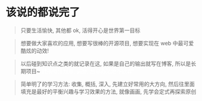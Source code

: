 # 该说的都说完了

> 只要生活愉快, 其他都 ok, 活得开心是世界第一目标

> 想要做大家喜欢的应用, 想要写很棒的开源项目, 想要实现在 web 中最可爱酷炫的动效!

> 以后碰到知识点之类的就记录在这, 如果是自己的输出就写在博客, 所以是长期项目~ <font color="white">就按照计划走, 调整, 想尽办法绝不放弃!</font>

> 简单明了的学习方法: 收集, 概括, 深入, 先建立好常用的大方向, 然后往里面填充是最好的平衡兴趣与学习效果的方法, 就像画画, 先学会定式再探索原创
